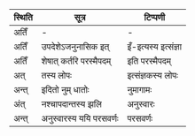| स्थिति | सूत्र | टिप्पणी |
| ----- | ------- | ------ |
| अतिँ | - | - |
| अतिँ | उपदेशेऽजनुनासिक इत् | इँ-इत्यस्य इत्संज्ञा |
| अतिँ | शेषात् कर्तरि परस्मैपदम् | इति परस्मैपदम् |
| अत् | तस्य लोपः | इत्संज्ञकस्य लोपः |
| अन्त् | इदितो नुम् धातोः | नुमागामः |
| अंत् | नश्चापदान्तस्य झलि | अनुस्वारः |
| अन्त् | अनुस्वारस्य ययि परसवर्णः | परसवर्णः |
